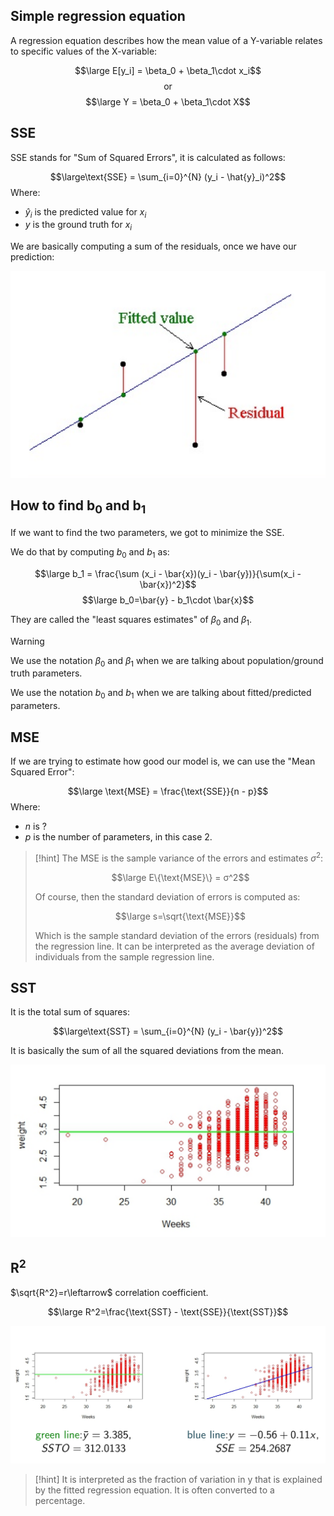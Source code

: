## Simple regression equation

A regression equation describes how the mean value of a Y-variable relates to specific values of the X-variable:

$$\large E[y_i] = \beta_0 + \beta_1\cdot x_i$$
$$\text{or}$$
$$\large Y = \beta_0 + \beta_1\cdot X$$


## SSE

SSE stands for "Sum of Squared Errors", it is calculated as follows:

$$\large\text{SSE} = \sum_{i=0}^{N} (y_i - \hat{y}_i)^2$$
Where:
- $\hat{y}_i$ is the predicted value for $x_i$
- $y$ is the ground truth for $x_i$

We are basically computing a sum of the residuals, once we have our prediction:

![](../z_images/Pasted%20image%2020230516164710.png)



## How to find $\boldsymbol{b_0}$ and $\boldsymbol{b_1}$

If we want to find the two parameters, we got to minimize the SSE.

We do that by computing $b_0$ and $b_1$ as:

$$\large b_1 = \frac{\sum (x_i - \bar{x})(y_i - \bar{y})}{\sum(x_i - \bar{x})^2}$$
$$\large b_0=\bar{y} - b_1\cdot \bar{x}$$

They are called the "least squares estimates" of $\beta_0$ and $\beta_1$.

> [!warning]
> We use the notation $\beta_0$ and $\beta_1$ when we are talking about population/ground truth parameters.
> 
> We use the notation $b_0$ and $b_1$ when we are talking about fitted/predicted parameters.


## MSE

If we are trying to estimate how good our model is, we can use the "Mean Squared Error":

$$\large \text{MSE} = \frac{\text{SSE}}{n - p}$$
Where:
- $n$ is ?
- $p$ is the number of parameters, in this case 2.


> [!hint]
> The MSE is the sample variance of the errors and estimates $\sigma^2$:
> 
> $$\large E\{\text{MSE}\} = σ^2$$
> 
> Of course, then the standard deviation of errors is computed as:
> 
> $$\large s=\sqrt{\text{MSE}}$$
> 
> Which is the sample standard deviation of the errors (residuals) from the regression line. 
> It can be interpreted as the average deviation of individuals from the sample regression line.


## SST

It is the total sum of squares:

$$\large\text{SST} = \sum_{i=0}^{N} (y_i - \bar{y})^2$$

It is basically the sum of all the squared deviations from the mean.

![](../z_images/Pasted%20image%2020230516173728.png)


## $\boldsymbol{R^2}$ 

$\sqrt{R^2}=r\leftarrow$ correlation coefficient.

$$\large R^2=\frac{\text{SST} - \text{SSE}}{\text{SST}}$$

![](../z_images/Pasted%20image%2020230516174107.png)

> [!hint]
> It is interpreted as the fraction of variation in y that is explained by the fitted regression equation. It is often converted to a percentage.



